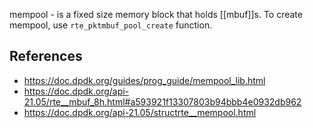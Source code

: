 mempool - is a fixed size memory block that holds [[mbuf]]s. To create mempool, use `rte_pktmbuf_pool_create` function.

## References
- https://doc.dpdk.org/guides/prog_guide/mempool_lib.html
- https://doc.dpdk.org/api-21.05/rte__mbuf_8h.html#a593921f13307803b94bbb4e0932db962
- https://doc.dpdk.org/api-21.05/structrte__mempool.html